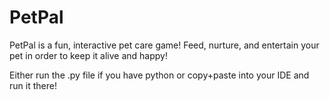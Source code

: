 # PetPal
PetPal is a fun, interactive pet care game! Feed, nurture, and entertain your pet in order to keep it alive and happy! 

Either run the .py file if you have python or copy+paste into your IDE and run it there!
